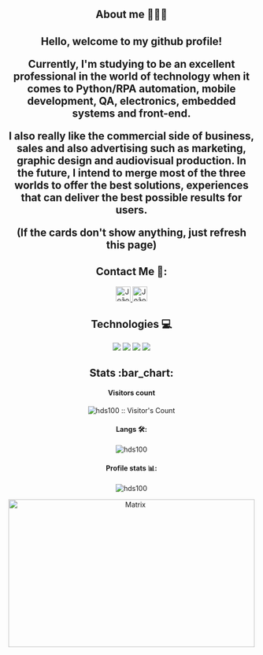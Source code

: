<h2 align="center">About me 👨🏻‍💻 </h2>

<h2 align="center"> Hello, welcome to my github profile!  <p align="center">
  
  
**Currently, I'm studying to be an excellent professional in the world of technology when it comes to Python/RPA automation, mobile development, QA, electronics, embedded systems and front-end.**

**I also really like the commercial side of business, sales and also advertising such as marketing, graphic design and audiovisual production. In the future, I intend to merge most of the three worlds to offer the best solutions, experiences that can deliver the best possible results for users.**

(If the cards don't show anything, just refresh this page)


</p>

<h2 align="center">Contact Me 💼:</h2>

<p align="center">

  <a href="https://www.linkedin.com/in/jo%C3%A3o-pedro-da-silva-8ab801284/">
    <img src="https://www.vectorlogo.zone/logos/linkedin/linkedin-icon.svg" alt="João Pedro H. LinkedIn Profile" height="30" width="30">
  </a>

  <a href="workph@protonmail.com/">
    <img src="https://www.vectorlogo.zone/logos/protonmail/protonmail-ar21.svg" alt="João Pedro H. Protonmail Contact" height="30" width="30">
  </a>
</p>

<h2 align="center">Technologies 💻</h2>

<p align="center">
  <a>
    <img src="https://www.vectorlogo.zone/logos/wordpress/wordpress-ar21.svg">
  </a>

  <a>
    <img src="https://www.vectorlogo.zone/logos/mysql/mysql-ar21.svg">
  </a>

  <a>
    <img src="https://www.vectorlogo.zone/logos/python/python-horizontal.svg">
  </a>

  <a>
    <img src="https://www.vectorlogo.zone/logos/arduino/arduino-ar21.svg">
  </a>
  
</p>

<h2 align="center">Stats :bar_chart:</h2>

<h4 align="center"> Visitors count</h4>

<p align="center"><img src="https://profile-counter.glitch.me/{hds100}/count.svg" alt="hds100 :: Visitor's Count" /></p>

<h4 align="center">Langs 🛠️:</h4>

<p align="center"><img src="https://github-readme-stats.vercel.app/api/top-langs/?username=hds100&layout=donut&theme=radical" alt="hds100" :: Top Langs" /></p>

<h4 align="center">Profile stats 📊:</h4>

<p align="center"><img src="https://github-readme-stats-sigma-five.vercel.app/api?username=hds100&show_icons=true&theme=cobalt" alt="hds100" :: Profile Stats" /></p>

<p align="center"><img src="https://tenor.com/pt-BR/view/the-matrix-reloaded-matrix-reloaded-neo-keanu-reeves-gif-4011236.gif" alt="Matrix" height="300" width="500"></p>
